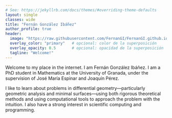 ```yaml
---
# See: https://jekyllrb.com/docs/themes/#overriding-theme-defaults
layout: single
classes: wide
title: "Fernán González Ibáñez"     
author_profile: true
header:
  image: "https://raw.githubusercontent.com/FernanGI/FernanGI.github.io/refs/heads/master/assets/images/portada.jpeg"
  overlay_color: "primary"   # opcional: color de la superposición
  overlay_opacity: 0.5       # opcional: opacidad de la superposición
  tagline: "Welcome!"
---
```

Welcome to my place in the internet. I am Fernán González Ibáñez. I am a PhD student in Mathematics at the University of Granada, under the supervision of José María Espinar and Joaquín Pérez. 

I like to learn about problems in differential geometry—particularly geometric analysis and minimal surfaces—using both rigorous theoretical methods and using computational tools to approach the problem with the intuition. I also have a strong interest in scientific computing and programming.


